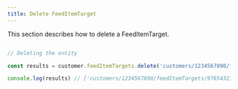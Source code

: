 ```yaml
---
title: Delete FeedItemTarget 
---
```


This section describes how to delete a FeedItemTarget.



```javascript

// Deleting the entity

const results = customer.feedItemTargets.delete('customers/1234567890/feedItemTargets')

console.log(results) // ['customers/1234567890/feedItemTargets/9765432177']

```